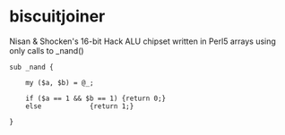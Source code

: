 # biscuitjoiner
Nisan &amp; Shocken's 16-bit Hack ALU chipset written in Perl5 arrays using only calls to _nand()

```
sub _nand {

	my ($a, $b) = @_;
	
	if ($a == 1 && $b == 1) {return 0;}
	else 			{return 1;}

}
```


